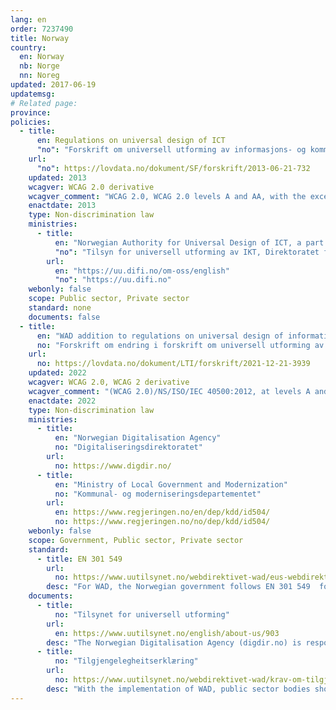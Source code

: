 ```yaml
---
lang: en
order: 7237490
title: Norway
country:
  en: Norway
  nb: Norge
  nn: Noreg
updated: 2017-06-19
updatemsg:
# Related page:
province:
policies:
  - title:
      en: Regulations on universal design of ICT
      "no": "Forskrift om universell utforming av informasjons- og kommunikasjonsteknologiske (IKT)-løsninger"
    url:
      "no": https://lovdata.no/dokument/SF/forskrift/2013-06-21-732
    updated: 2013
    wcagver: WCAG 2.0 derivative
    wcagver_comment: "WCAG 2.0, WCAG 2.0 levels A and AA, with the exception of success criteria 1.2.3, 1.2.4 and 1.2.5."
    enactdate: 2013
    type: Non-discrimination law
    ministries:
      - title:
          en: "Norwegian Authority for Universal Design of ICT, a part of the Agency for Public Management and eGovermnent (Difi)"
          "no": "Tilsyn for universell utforming av IKT, Direktoratet for forvaltning og IKT"
        url:
          en: "https://uu.difi.no/om-oss/english"
          "no": "https://uu.difi.no"
    webonly: false
    scope: Public sector, Private sector
    standard: none
    documents: false
  - title:
      en: "WAD addition to regulations on universal design of information and communication technology (ICT) solutions"
      no: "Forskrift om endring i forskrift om universell utforming av informasjons- og kommunikasjonsteknologiske (IKT)-løsninger"
    url:
      no: https://lovdata.no/dokument/LTI/forskrift/2021-12-21-3939
    updated: 2022
    wcagver: WCAG 2.0, WCAG 2 derivative
    wcagver_comment: "(WCAG 2.0)/NS/ISO/IEC 40500:2012, at levels A and AA with exceptions for success criteria 1.2.3, 1.2.4 and 1.2.5, or equivalent to this standard."
    enactdate: 2022
    type: Non-discrimination law
    ministries:
      - title:
          en: "Norwegian Digitalisation Agency"
          no: "Digitaliseringsdirektoratet"
        url:
          no: https://www.digdir.no/
      - title:
          en: "Ministry of Local Government and Modernization"
          no: "Kommunal- og moderniseringsdepartementet"
        url: 
          en: https://www.regjeringen.no/en/dep/kdd/id504/
          no: https://www.regjeringen.no/no/dep/kdd/id504/
    webonly: false
    scope: Government, Public sector, Private sector
    standard: 
      - title: EN 301 549
        url:
          no: https://www.uutilsynet.no/webdirektivet-wad/eus-webdirektiv-wad-og-wcag-21/827
        desc: "For WAD, the Norwegian government follows EN 301 549  for public sector body websites and mobile applications"
    documents:
      - title: 
          no: "Tilsynet for universell utforming"
        url: 
          en: https://www.uutilsynet.no/english/about-us/903
        desc: "The Norwegian Digitalisation Agency (digdir.no) is responsible for monitoring whether the regulations will be met. The Digitalisation Agency, represented by the Authority for Universal Design of ICT, supervise the regulations. Information and guidance work is one of the main tasks for the authority."
      - title:
          no: "Tilgjengelegheitserklæring"
        url:
          no: https://www.uutilsynet.no/webdirektivet-wad/krav-om-tilgjengelegheitserklaering/267
        desc: "With the implementation of WAD, public sector bodies should provide an accessibility statement for their website(s) and mobile application(s)"
---
```

